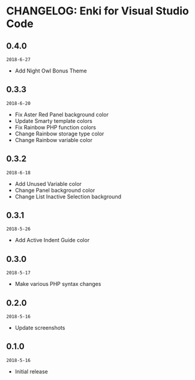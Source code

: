 # CHANGELOG: Enki for Visual Studio Code

## 0.4.0
`2018-6-27`
- Add Night Owl Bonus Theme

## 0.3.3
`2018-6-20`
- Fix Aster Red Panel background color
- Update Smarty template colors
- Fix Rainbow PHP function colors
- Change Rainbow storage type color
- Change Rainbow variable color

## 0.3.2
`2018-6-18`
- Add Unused Variable color
- Change Panel background color
- Change List Inactive Selection background

## 0.3.1
`2018-5-26`
- Add Active Indent Guide color

## 0.3.0
`2018-5-17`
- Make various PHP syntax changes

## 0.2.0
`2018-5-16`
- Update screenshots

## 0.1.0
`2018-5-16`
- Initial release
